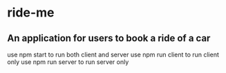 # ride-me

## An application for users to book a ride of a car
use npm start to run both client and server
use npm run client to run client only
use npm run server to run server only
